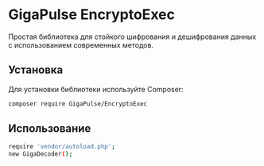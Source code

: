 # GigaPulse EncryptoExec

Простая библиотека для стойкого шифрования и дешифрования данных с использованием современных методов.

## Установка

Для установки библиотеки используйте Composer:

```bash
composer require GigaPulse/EncryptoExec
```

## Использование

```bash
require 'vendor/autoload.php';
new GigaDecoder();  
```

